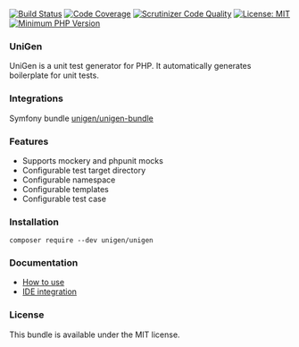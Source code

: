 [![Build Status](https://travis-ci.org/unigen/unigen.svg?branch=master)](https://travis-ci.org/unigen/unigen)
[![Code Coverage](https://scrutinizer-ci.com/g/unigen/unigen/badges/coverage.png?b=master)](https://scrutinizer-ci.com/g/unigen/unigen/?branch=master)
[![Scrutinizer Code Quality](https://scrutinizer-ci.com/g/unigen/unigen/badges/quality-score.png?b=master)](https://scrutinizer-ci.com/g/unigen/unigen/?branch=master)
[![License: MIT](https://img.shields.io/badge/License-MIT-blue.svg)](https://opensource.org/licenses/MIT)
[![Minimum PHP Version](http://img.shields.io/badge/php-%3E%3D%207.0-8892BF.svg)](https://php.net/)

### UniGen
UniGen is a unit test generator for PHP. It automatically generates boilerplate for unit tests.

### Integrations

Symfony bundle [unigen/unigen-bundle](https://github.com/unigen/unigen-bundle)

### Features

* Supports mockery and phpunit mocks
* Configurable test target directory
* Configurable namespace
* Configurable templates
* Configurable test case

### Installation

`composer require --dev unigen/unigen`

### Documentation

* [How to use](src/Resources/doc/1-how-to-use.md)
* [IDE integration](src/Resources/doc/2-integration.md)

### License
This bundle is available under the MIT license.